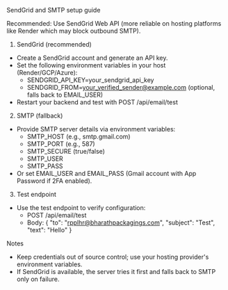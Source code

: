 SendGrid and SMTP setup guide

Recommended: Use SendGrid Web API (more reliable on hosting platforms like Render which may block outbound SMTP).

1) SendGrid (recommended)
- Create a SendGrid account and generate an API key.
- Set the following environment variables in your host (Render/GCP/Azure):
  - SENDGRID_API_KEY=your_sendgrid_api_key
  - SENDGRID_FROM=your_verified_sender@example.com (optional, falls back to EMAIL_USER)
- Restart your backend and test with POST /api/email/test

2) SMTP (fallback)
- Provide SMTP server details via environment variables:
  - SMTP_HOST (e.g., smtp.gmail.com)
  - SMTP_PORT (e.g., 587)
  - SMTP_SECURE (true/false)
  - SMTP_USER
  - SMTP_PASS
- Or set EMAIL_USER and EMAIL_PASS (Gmail account with App Password if 2FA enabled).

3) Test endpoint
- Use the test endpoint to verify configuration:
  - POST /api/email/test
  - Body: { "to": "rpplhr@bharathpackagings.com", "subject": "Test", "text": "Hello" }

Notes
- Keep credentials out of source control; use your hosting provider's environment variables.
- If SendGrid is available, the server tries it first and falls back to SMTP only on failure.
